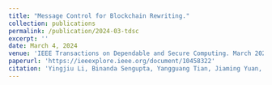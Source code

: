 ```yaml
---
title: "Message Control for Blockchain Rewriting."
collection: publications
permalink: /publication/2024-03-tdsc
excerpt: ''
date: March 4, 2024
venue: 'IEEE Transactions on Dependable and Secure Computing. March 2024'
paperurl: 'https://ieeexplore.ieee.org/document/10458322'
citation: 'Yingjiu Li, Binanda Sengupta, Yangguang Tian, Jiaming Yuan, Tsz Hon Yuen: Message Control for Blockchain Rewriting. In IEEE Transactions on Dependable and Secure Computing, doi: 10.1109/TDSC.2024.3372631.'
---
```

